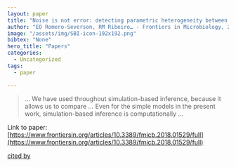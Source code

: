 ```yaml
---
layout: paper
title: "Noise is not error: detecting parametric heterogeneity between epidemiologic time series"
author: "EO Romero-Severson, RM Ribeiro… - Frontiers in Microbiology, 2018 - frontiersin.org"
image: "/assets/img/SBI-icon-192x192.png"
bibtex: "None"
hero_title: "Papers"
categories:
  - Uncategorized
tags:
  - paper

---
```

>… We have used throughout simulation-based inference, because it allows us to compare … Even for the simple models in the present work, simulation-based inference is computationally …

Link to paper: [https://www.frontiersin.org/articles/10.3389/fmicb.2018.01529/full](https://www.frontiersin.org/articles/10.3389/fmicb.2018.01529/full)

[cited by](https://scholar.google.com/scholar?cites=9135110035439708173&as_sdt=2005&sciodt=0,5&hl=en&num=20)
